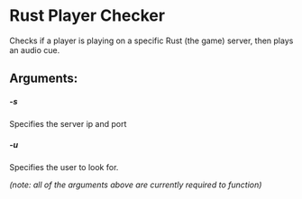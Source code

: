 # Rust Player Checker
Checks if a player is playing on a specific Rust (the game) server, then plays an audio cue.

## Arguments:
##### -s
Specifies the server ip and port
##### -u
Specifies the user to look for.

_(note: all of the arguments above are currently required to function)_
